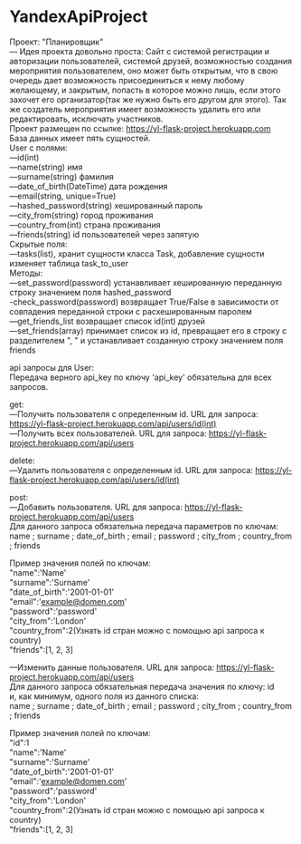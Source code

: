# YandexApiProject
Проект: "Планировщик"\
— Идея проекта довольно проста: Сайт с системой регистрации и авторизации пользователей, системой друзей, возможностью создания мероприятия пользователем, оно может быть открытым, что в свою очередь дает возможность присоединиться к нему любому желающему, и закрытым, попасть в которое можно лишь, если этого захочет его организатор(так же нужно быть его другом для этого). Так же создатель мероприятия имеет возможность удалить его или редактировать, исключать участников.\
Проект размещен по ссылке: https://yl-flask-project.herokuapp.com \
База данных имеет пять сущностей.\
User с полями: \
—id(int)\
—name(string) имя\
—surname(string) фамилия\
—date_of_birth(DateTime) дата рождения\
—email(string, unique=True)\
—hashed_password(string) хешированный пароль\
—city_from(string) город проживания\
—country_from(int) страна проживания\
—friends(string) id пользователей через запятую\
Скрытые поля: \
—tasks(list), хранит сущности класса Task, добавление сущности изменяет таблица task_to_user \
Методы: \
—set_password(password) устанавливает хешированную переданную строку значением поля hashed_password \
-check_password(password) возвращает True/False в зависимости от совпадения переданной строки с расхешированным паролем \
—get_friends_list возвращает список id(int) друзей \
—set_friends(array) принимает список из id, превращает его в строку с разделителем ", " и устанавливает созданную строку значением поля friends

api запросы для User: \
Передача верного api_key по ключу 'api_key' обязательна для всех запросов.

get: \
—Получить пользователя с определенным id. URL для запроса: https://yl-flask-project.herokuapp.com/api/users/id(int) \
—Получить всех пользователей. URL для запроса: https://yl-flask-project.herokuapp.com/api/users

delete: \
—Удалить пользователя с определенным id. URL для запроса: https://yl-flask-project.herokuapp.com/api/users/id(int)

post: \
—Добавить пользователя. URL для запроса: https://yl-flask-project.herokuapp.com/api/users \
Для данного запроса обязательна передача параметров по ключам: \
name ; surname ; date_of_birth ; email ; password ; city_from ; country_from ; friends

Пример значения полей по ключам: \
"name":'Name' \
"surname":'Surname' \
"date_of_birth":'2001-01-01' \
"email":'example@domen.com' \
"password":'password' \
"city_from":'London' \
"country_from":2(Узнать id стран можно с помощью api запроса к country) \
"friends":[1, 2, 3]

—Изменить данные пользователя. URL для запроса: https://yl-flask-project.herokuapp.com/api/users \
Для данного запроса обязательная передача значения по ключу: id \
и, как минимум, одного поля из данного списка: \
name ; surname ; date_of_birth ; email ; password ; city_from ; country_from ; friends

Пример значения полей по ключам: \
"id":1 \
"name":'Name' \
"surname":'Surname' \
"date_of_birth":'2001-01-01' \
"email":'example@domen.com' \
"password":'password' \
"city_from":'London' \
"country_from":2(Узнать id стран можно с помощью api запроса к country) \
"friends":[1, 2, 3]

